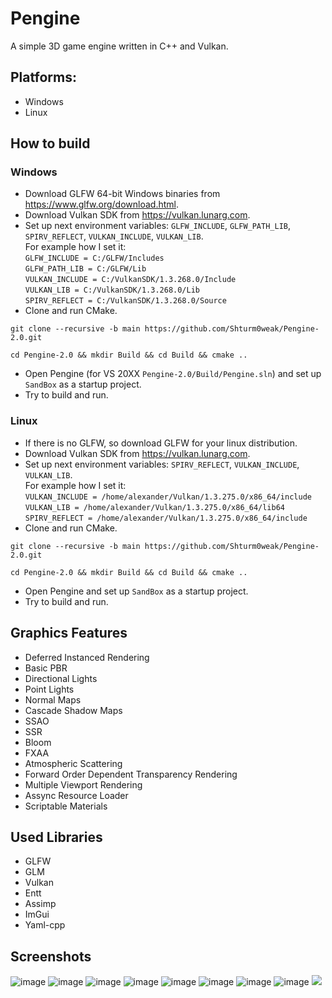 # **Pengine**
A simple 3D game engine written in C++ and Vulkan.

## **Platforms:**
* Windows
* Linux

## **How to build**
### **Windows**
* Download GLFW 64-bit Windows binaries from https://www.glfw.org/download.html.
* Download Vulkan SDK from https://vulkan.lunarg.com.
* Set up next environment variables: `GLFW_INCLUDE`, `GLFW_PATH_LIB`, `SPIRV_REFLECT`, `VULKAN_INCLUDE`, `VULKAN_LIB`.\
For example how I set it:\
`GLFW_INCLUDE = C:/GLFW/Includes`\
`GLFW_PATH_LIB = C:/GLFW/Lib`\
`VULKAN_INCLUDE = C:/VulkanSDK/1.3.268.0/Include`\
`VULKAN_LIB = C:/VulkanSDK/1.3.268.0/Lib`\
`SPIRV_REFLECT = C:/VulkanSDK/1.3.268.0/Source`
* Clone and run CMake.
```
git clone --recursive -b main https://github.com/Shturm0weak/Pengine-2.0.git
```
```
cd Pengine-2.0 && mkdir Build && cd Build && cmake ..
```
* Open Pengine (for VS 20XX `Pengine-2.0/Build/Pengine.sln`) and set up `SandBox` as a startup project.
* Try to build and run.

### **Linux**
* If there is no GLFW, so download GLFW for your linux distribution.
* Download Vulkan SDK from https://vulkan.lunarg.com.
* Set up next environment variables: `SPIRV_REFLECT`, `VULKAN_INCLUDE`, `VULKAN_LIB`.\
For example how I set it:\
`VULKAN_INCLUDE = /home/alexander/Vulkan/1.3.275.0/x86_64/include`\
`VULKAN_LIB = /home/alexander/Vulkan/1.3.275.0/x86_64/lib64`\
`SPIRV_REFLECT = /home/alexander/Vulkan/1.3.275.0/x86_64/include`
* Clone and run CMake.
```
git clone --recursive -b main https://github.com/Shturm0weak/Pengine-2.0.git
```
```
cd Pengine-2.0 && mkdir Build && cd Build && cmake ..
```
* Open Pengine and set up `SandBox` as a startup project.
* Try to build and run.

## **Graphics Features**
* Deferred Instanced Rendering
* Basic PBR
* Directional Lights
* Point Lights
* Normal Maps
* Cascade Shadow Maps
* SSAO
* SSR
* Bloom
* FXAA
* Atmospheric Scattering
* Forward Order Dependent Transparency Rendering
* Multiple Viewport Rendering
* Assync Resource Loader
* Scriptable Materials

## **Used Libraries**
* GLFW
* GLM
* Vulkan
* Entt
* Assimp
* ImGui
* Yaml-cpp

## **Screenshots**
![image](https://github.com/user-attachments/assets/f1cff851-3218-4c87-ab61-abc023539da0)
![image](https://github.com/user-attachments/assets/9f742be0-1fba-4466-9e50-87294011cba3)
![image](https://github.com/user-attachments/assets/eb2f3c0e-3a5d-4883-8825-3ad99b871cf8)
![image](https://github.com/user-attachments/assets/3dbf3b3d-84ae-4129-ac96-dfd68cf8fed6)
![image](https://github.com/user-attachments/assets/ddfa34bb-5934-411c-b84f-588e5e4bd7f0)
![image](https://github.com/user-attachments/assets/053e7830-4217-4a9d-a578-dc31a80d86fc)
![image](https://github.com/user-attachments/assets/2c69fa6d-59a7-4ea6-a756-6ab668ef6704)
![image](https://github.com/user-attachments/assets/19903bde-e2ba-4439-acfb-994f382ca625)
<img src="https://github.com/user-attachments/assets/a43369a9-151e-467e-82db-7f0dc3a3f1a7">

